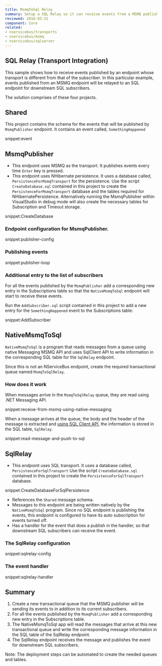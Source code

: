 ```yaml
---
title: MsmqToSql Relay
summary: Setup a SQL Relay so it can receive events from a MSMQ publisher.
reviewed: 2016-03-21
component: Core
related:
- nservicebus/transports
- nservicebus/msmq
- nservicebus/sqlserver
---
```



## SQL Relay (Transport Integration)

This sample shows how to receive events published by an endpoint whose transport is different from that of the subscriber. In this particular example, events published from an MSMQ endpoint will be relayed to an SQL endpoint for downstream SQL subscribers.

The solution comprises of these four projects.


## Shared

This project contains the schema for the events that will be published by `MsmqPublisher` endpoint. It contains an event called, `SomethingHappened`

snippet:event


## MsmqPublisher

 * This endpoint uses MSMQ as the transport. It publishes events every time `Enter` key is pressed.
 * This endpoint uses NHibernate persistence. It uses a database called, `PersistenceForMsmqTransport` for the persistence. Use the script `CreateDatabase.sql` contained in this project to create the `PersistenceForMsmqTransport` database and the tables required for NHibernatePersistence. Alternatively running the MsmqPublisher within VisualStudio in debug mode will also create the necessary tables for Subscription and Timeout storage.

snippet:CreateDatabase


### Endpoint configuration for MsmqPublisher.

snippet:publisher-config


### Publishing events

snippet:publisher-loop


### Additional entry to the list of subscribers

For all the events published by the `MsmqPublisher` add a corresponding new entry in the Subscriptions table so that the `NativeMsmqToSql` endpoint will start to receive these events.

Run the `AddSubscriber.sql` script contained in this project to add a new entry for the `SomethingHappened` event to the Subscriptions table:

snippet:AddSubscriber


## NativeMsmqToSql

`NativeMsmqToSql` is a program that reads messages from a queue using native Messaging MSMQ API and uses SqlClient API to write information in the corresponding SQL table for the `SqlRelay` endpoint.

Since this is not an NServiceBus endpoint, create the required transactional queue named `MsmqToSqlRelay`.


### How does it work

When messages arrive in the `MsmqToSqlRelay` queue, they are read using .NET Messaging API.

snippet:receive-from-msmq-using-native-messaging

When a message arrives at the queue, the body and the header of the message is extracted and [using SQL Client API](/nservicebus/sqlserver/operations-scripting.md), the information is stored in the SQL table, `SqlRelay`. 

snippet:read-message-and-push-to-sql


## SqlRelay

 * This endpoint uses SQL transport. It uses a database called, `PersistenceForSqlTransport` Use the script `CreateDatabase.sql` contained in this project to create the `PersistenceForSqlTransport` database.

snippet:CreateDatabaseForSqlPersistence

 * References the `Shared` message schema.
 * Messages to this endpoint are being written natively by the `NativeMsmqToSql` program. Since no SQL endpoint is publishing the events,  this endpoint is configured to have its auto subscription for events turned off.
 * Has a handler for the event that does a publish in the handler, so that downstream SQL subscribers can receive the event.


### The SqlRelay configuration

snippet:sqlrelay-config


### The event handler

snippet:sqlrelay-handler


## Summary

 1. Create a new transactional queue that the MSMQ publisher will be sending its events to in addition to its current subscribers.
 1. For all the events published by the `MsmqPublisher` add a corresponding new entry in the Subscriptions table.
 1. The NativeMsmqToSql app will read the messages that arrive at this new transactional queue and write the corresponding message information in the SQL table of the SqlRelay endpoint.
 1. The SqlRelay endpoint receives the message and publishes the event for downstream SQL subscribers.

Note: The deployment steps can be automated to create the needed queues and tables.